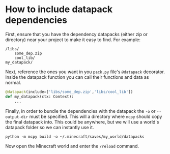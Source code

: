 # How to include datapack dependencies

First, ensure that you have the dependency datapacks (either zip or directory) near your project to make it easy to find. For example:

```
/libs/
    some_dep.zip
    cool_lib/
my_datapack/
```

Next, reference the ones you want in you `pack.py` file's `@datapack` decorator. Inside the datapack function you can call their functions and data as normal.

```python title="pack.py"
@datapack(include=['libs/some_dep.zip','libs/cool_lib'])
def my_datapack(ctx: Context):
    ...
```

Finally, in order to bundle the dependencies with the datapack the `-o` or `--output-dir` must be specified. This will a directory where `mcpy` should copy the final datapack into. This could be anywhere, but we will use a world's datapack folder so we can instantly use it.

```
python -m mcpy build -o ~/.minecraft/saves/my_world/datapacks
```

Now open the Minecraft world and enter the `/reload` command.
